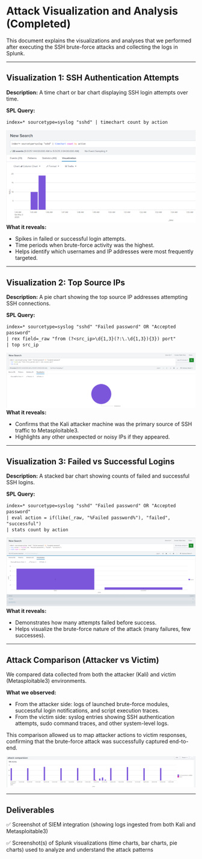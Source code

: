 # Attack Visualization and Analysis (Completed)

This document explains the visualizations and analyses that we performed after executing the SSH brute-force attacks and collecting the logs in Splunk.

---

## Visualization 1: SSH Authentication Attempts

**Description:**
A time chart or bar chart displaying SSH login attempts over time.

**SPL Query:**

```spl
index=* sourcetype=syslog "sshd" | timechart count by action
```
![screenshots](logins.png)
**What it reveals:**

* Spikes in failed or successful login attempts.
* Time periods when brute-force activity was the highest.
* Helps identify which usernames and IP addresses were most frequently targeted.

---

## Visualization 2: Top Source IPs

**Description:**
A pie chart showing the top source IP addresses attempting SSH connections.

**SPL Query:**

```spl
index=* sourcetype=syslog "sshd" "Failed password" OR "Accepted password"
| rex field=_raw "from (?<src_ip>\d{1,3}(?:\.\d{1,3}){3}) port"
| top src_ip
```
![screenshot](ip.png)
**What it reveals:**

* Confirms that the Kali attacker machine was the primary source of SSH traffic to Metasploitable3.
* Highlights any other unexpected or noisy IPs if they appeared.

---

## Visualization 3: Failed vs Successful Logins

**Description:**
A stacked bar chart showing counts of failed and successful SSH logins.

**SPL Query:**

```spl
index=* sourcetype=syslog "sshd" "Failed password" OR "Accepted password"
| eval action = if(like(_raw, "%Failed password%"), "failed", "successful")
| stats count by action
```
![screenshot](numberoffails.png)
**What it reveals:**

* Demonstrates how many attempts failed before success.
* Helps visualize the brute-force nature of the attack (many failures, few successes).

---

## Attack Comparison (Attacker vs Victim)

We compared data collected from both the attacker (Kali) and victim (Metasploitable3) environments.

**What we observed:**

* From the attacker side: logs of launched brute-force modules, successful login notifications, and script execution traces.
* From the victim side: syslog entries showing SSH authentication attempts, sudo command traces, and other system-level logs.

This comparison allowed us to map attacker actions to victim responses, confirming that the brute-force attack was successfully captured end-to-end.

![screenshot](attack_compare.png)

---

## Deliverables

✅ Screenshot of SIEM integration (showing logs ingested from both Kali and Metasploitable3)

✅ Screenshot(s) of Splunk visualizations (time charts, bar charts, pie charts) used to analyze and understand the attack patterns


